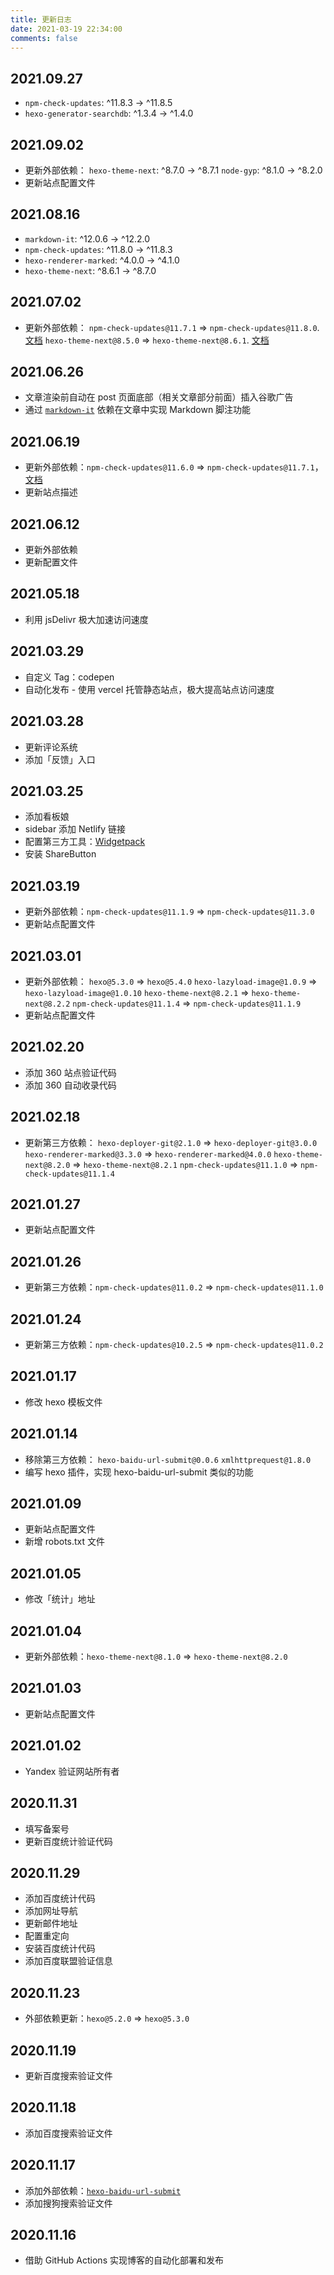 ```yaml
---
title: 更新日志
date: 2021-03-19 22:34:00
comments: false
---
```


## 2021.09.27

- `npm-check-updates`: ^11.8.3 → ^11.8.5
- `hexo-generator-searchdb`: ^1.3.4 → ^1.4.0

## 2021.09.02

- 更新外部依赖：
  `hexo-theme-next`: ^8.7.0 -> ^8.7.1
  `node-gyp`: ^8.1.0 -> ^8.2.0
- 更新站点配置文件

## 2021.08.16

- `markdown-it`: ^12.0.6 → ^12.2.0
- `npm-check-updates`: ^11.8.0 → ^11.8.3
- `hexo-renderer-marked`: ^4.0.0 → ^4.1.0
- `hexo-theme-next`: ^8.6.1 → ^8.7.0

## 2021.07.02

- 更新外部依赖：
  `npm-check-updates@11.7.1` => `npm-check-updates@11.8.0`. [文档](https://github.com/raineorshine/npm-check-updates/tree/v11.8.0)
  `hexo-theme-next@8.5.0` => `hexo-theme-next@8.6.1`. [文档](https://theme-next.js.org/next-8-6-1-released/)

## 2021.06.26

- 文章渲染前自动在 post 页面底部（相关文章部分前面）插入谷歌广告
- 通过 [`markdown-it`](https://www.npmjs.com/package/markdown-it) 依赖在文章中实现 Markdown 脚注功能

## 2021.06.19

- 更新外部依赖：`npm-check-updates@11.6.0` => `npm-check-updates@11.7.1`，[文档](https://github.com/raineorshine/npm-check-updates/tree/v11.7.1)
- 更新站点描述

## 2021.06.12

- 更新外部依赖
- 更新配置文件

## 2021.05.18

- 利用 jsDelivr 极大加速访问速度

## 2021.03.29

- 自定义 Tag：codepen
- 自动化发布 - 使用 vercel 托管静态站点，极大提高站点访问速度

## 2021.03.28

- 更新评论系统
- 添加「反馈」入口

## 2021.03.25

- 添加看板娘
- sidebar 添加 Netlify 链接
- 配置第三方工具：[Widgetpack](https://widgetpack.com)
- 安装 ShareButton

## 2021.03.19

- 更新外部依赖：`npm-check-updates@11.1.9` => `npm-check-updates@11.3.0`
- 更新站点配置文件

## 2021.03.01

- 更新外部依赖：
  `hexo@5.3.0` => `hexo@5.4.0`
  `hexo-lazyload-image@1.0.9` => `hexo-lazyload-image@1.0.10`
  `hexo-theme-next@8.2.1` => `hexo-theme-next@8.2.2`
  `npm-check-updates@11.1.4` => `npm-check-updates@11.1.9`
- 更新站点配置文件

## 2021.02.20

- 添加 360 站点验证代码
- 添加 360 自动收录代码

## 2021.02.18

- 更新第三方依赖：
  `hexo-deployer-git@2.1.0` => `hexo-deployer-git@3.0.0`
  `hexo-renderer-marked@3.3.0` => `hexo-renderer-marked@4.0.0`
  `hexo-theme-next@8.2.0` => `hexo-theme-next@8.2.1`
  `npm-check-updates@11.1.0` => `npm-check-updates@11.1.4`

## 2021.01.27

- 更新站点配置文件

## 2021.01.26

- 更新第三方依赖：`npm-check-updates@11.0.2` => `npm-check-updates@11.1.0`

## 2021.01.24

- 更新第三方依赖：`npm-check-updates@10.2.5` => `npm-check-updates@11.0.2`

## 2021.01.17

- 修改 hexo 模板文件

## 2021.01.14

- 移除第三方依赖：
  `hexo-baidu-url-submit@0.0.6`
  `xmlhttprequest@1.8.0`
- 编写 hexo 插件，实现 hexo-baidu-url-submit 类似的功能

## 2021.01.09

- 更新站点配置文件
- 新增 robots.txt 文件

## 2021.01.05

- 修改「统计」地址

## 2021.01.04

- 更新外部依赖：`hexo-theme-next@8.1.0` => `hexo-theme-next@8.2.0`

## 2021.01.03

- 更新站点配置文件

## 2021.01.02

- Yandex 验证网站所有者

## 2020.11.31

- 填写备案号
- 更新百度统计验证代码

## 2020.11.29

- 添加百度统计代码
- 添加网址导航
- 更新邮件地址
- 配置重定向
- 安装百度统计代码
- 添加百度联盟验证信息

## 2020.11.23

- 外部依赖更新：`hexo@5.2.0` => `hexo@5.3.0`

## 2020.11.19

- 更新百度搜索验证文件

## 2020.11.18

- 添加百度搜索验证文件

## 2020.11.17

- 添加外部依赖：[`hexo-baidu-url-submit`](https://www.npmjs.com/package/hexo-baidu-url-submit)
- 添加搜狗搜索验证文件

## 2020.11.16

- 借助 GitHub Actions 实现博客的自动化部署和发布
